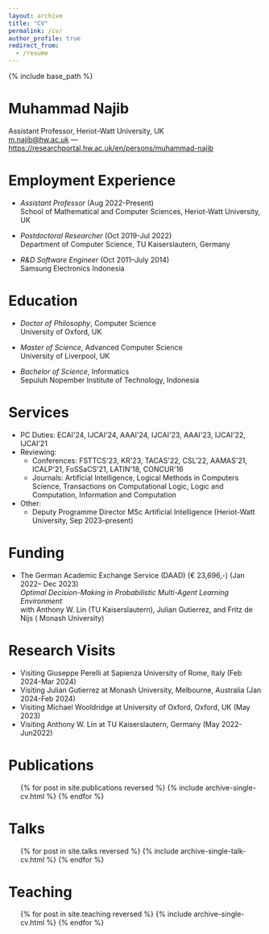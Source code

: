 ```yaml
---
layout: archive
title: "CV"
permalink: /cv/
author_profile: true
redirect_from:
  - /resume
---
```


{% include base_path %}

# Muhammad Najib

Assistant Professor, Heriot-Watt University, UK<br>
<m.najib@hw.ac.uk> — <https://researchportal.hw.ac.uk/en/persons/muhammad-najib>

Employment Experience
======
+ <span>*Assistant Professor*</span> (Aug 2022-Present)<br>
School of Mathematical and Computer Sciences, Heriot-Watt University, UK<br>

+ <span>*Postdoctoral Researcher*</span> (Oct 2019-Jul 2022)<br>
Department of Computer Science, TU Kaiserslautern, Germany<br>

+ <span>*R&D Software Engineer*</span> (Oct 2011–July 2014)<br>
 Samsung Electronics Indonesia<br>

Education
======
+ <span>*Doctor of Philosophy*</span>, Computer Science<br>
University of Oxford, UK<br>

+ <span>*Master of Science*</span>, Advanced Computer Science<br>
University of Liverpool, UK<br>

+ <span>*Bachelor of Science*</span>, Informatics<br>
Sepuluh Nopember Institute of Technology, Indonesia<br>

Services
======
+ PC Duties: ECAI'24, IJCAI'24, AAAI'24, IJCAI'23, AAAI'23, IJCAI'22, IJCAI'21
+ Reviewing:
   - Conferences: FSTTCS'23, KR'23, TACAS'22, CSL'22, AAMAS'21, ICALP'21, FoSSaCS'21,
LATIN'18, CONCUR'16
   - Journals: Artificial Intelligence, Logical Methods in Computers Science, Transactions on Computational
Logic, Logic and Computation, Information and Computation
+ Other:
  - Deputy Programme Director MSc Artificial Intelligence (Heriot-Watt University, Sep 2023–present)
 

Funding
======
+ The German Academic Exchange Service (DAAD) (€ 23,696,-) (Jan 2022– Dec 2023)<br>
*Optimal Decision-Making in Probabilistic Multi-Agent Learning Environment*<br>
with Anthony W. Lin (TU Kaiserslautern), Julian Gutierrez, and Fritz de Nijs ( Monash University)

Research Visits
======
+ Visiting Giuseppe Perelli at Sapienza University of Rome, Italy (Feb 2024-Mar 2024)
+ Visiting Julian Gutierrez at Monash University, Melbourne, Australia (Jan 2024-Feb 2024)
+ Visiting Michael Wooldridge at University of Oxford, Oxford, UK (May 2023)
+ Visiting Anthony W. Lin at TU Kaiserslautern, Germany (May 2022-Jun2022)

  
Publications
======
  <ul>{% for post in site.publications reversed %}
    {% include archive-single-cv.html %}
  {% endfor %}</ul>
  
Talks
======
  <ul>{% for post in site.talks reversed %}
    {% include archive-single-talk-cv.html %}
  {% endfor %}</ul>
  
Teaching
======
  <ul>{% for post in site.teaching reversed %}
    {% include archive-single-cv.html %}
  {% endfor %}</ul>
  
